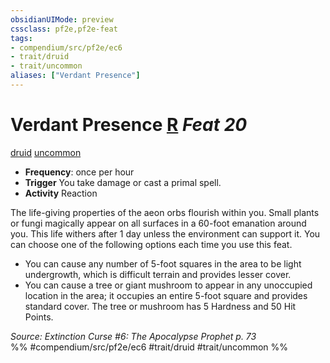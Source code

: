 ```yaml
---
obsidianUIMode: preview
cssclass: pf2e,pf2e-feat
tags:
- compendium/src/pf2e/ec6
- trait/druid
- trait/uncommon
aliases: ["Verdant Presence"]
---
```

# Verdant Presence  [R](/rules/core-rulebook/chapter-9-playing-the-game.md#Actions "Reaction") *Feat 20*  
[druid](/rules/traits/druid.md)  [uncommon](/rules/traits/uncommon.md)  

- **Frequency**: once per hour
- **Trigger** You take damage or cast a primal spell.
- **Activity** Reaction

The life-giving properties of the aeon orbs flourish within you. Small plants or fungi magically appear on all surfaces in a 60-foot emanation around you. This life withers after 1 day unless the environment can support it. You can choose one of the following options each time you use this feat.

- You can cause any number of 5-foot squares in the area to be light undergrowth, which is difficult terrain and provides lesser cover.
- You can cause a tree or giant mushroom to appear in any unoccupied location in the area; it occupies an entire 5-foot square and provides standard cover. The tree or mushroom has 5 Hardness and 50 Hit Points.

*Source: Extinction Curse #6: The Apocalypse Prophet p. 73*  
%% #compendium/src/pf2e/ec6 #trait/druid #trait/uncommon %%